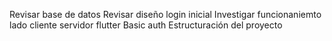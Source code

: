 Revisar base de datos
Revisar diseño login inicial
Investigar funcionaniemto lado cliente servidor flutter
Basic auth
Estructuración del proyecto
